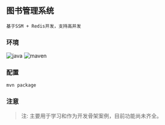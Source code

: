## 图书管理系统
    基于SSM + Redis开发，支持高并发
### 环境  
 ![java](https://camo.githubusercontent.com/67530390b2eb4e3c74ff959538fb395b766d50fc/68747470733a2f2f696d672e736869656c64732e696f2f62616467652f4a4156412d312e382532422d627269676874677265656e2e737667)
 ![maven](https://camo.githubusercontent.com/2c5a56324be11da9e23553f610c3d22d131d3ec2/68747470733a2f2f696d672e736869656c64732e696f2f62616467652f6d6176656e2d332e302532422d627269676874677265656e2e737667)  
 ### 配置
    mvn package  
  
### 注意
>注: 主要用于学习和作为开发骨架案例，目前功能尚未齐全。
